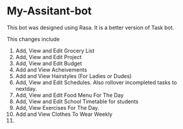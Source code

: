 # My-Assitant-bot
This bot was designed using Rasa. It is a better version of Task bot.

This changes include

1. Add, View and Edit Grocery List
2. Add, View and Edit Project
3. Add, View and Edit Budget
4. Add and View Acheivements
5. Add and View Hairstyles (For Ladies or Dudes)
6. Add, View and Edit Schedules. Also rollover incompleted tasks to nextday.
7. Add, View and Edit Food Menu For The Day
8. Add, View and Edit School Timetable for students
9. Add, View Exercises For The Day.
10. Add and View Clothes To Wear Weekly
11. 
